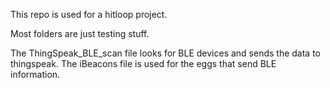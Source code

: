 This repo is used for a hitloop project.

Most folders are just testing stuff.

The ThingSpeak_BLE_scan file looks for BLE devices and sends the data to thingspeak.
The iBeacons file is used for the eggs that send BLE information.
